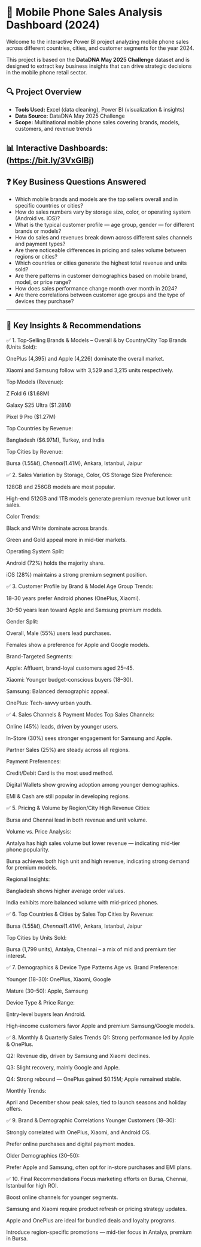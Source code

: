 # 📱 Mobile Phone Sales Analysis Dashboard (2024)

Welcome to the interactive Power BI project analyzing mobile phone sales across different countries, cities, and customer segments for the year 2024.

This project is based on the **DataDNA May 2025 Challenge** dataset and is designed to extract key business insights that can drive strategic decisions in the mobile phone retail sector.



## 🔍 Project Overview

- **Tools Used:** Excel (data cleaning), Power BI (visualization & insights)
- **Data Source:** DataDNA May 2025 Challenge
- **Scope:** Multinational mobile phone sales covering brands, models, customers, and revenue trends


## 📊 Interactive Dashboards: (https://bit.ly/3VxGIBj)

## ❓ Key Business Questions Answered

- Which mobile brands and models are the top sellers overall and in specific countries or cities?
- How do sales numbers vary by storage size, color, or operating system (Android vs. iOS)?
- What is the typical customer profile — age group, gender — for different brands or models?
- How do sales and revenues break down across different sales channels and payment types?
- Are there noticeable differences in pricing and sales volume between regions or cities?
- Which countries or cities generate the highest total revenue and units sold?
- Are there patterns in customer demographics based on mobile brand, model, or price range?
- How does sales performance change month over month in 2024?
- Are there correlations between customer age groups and the type of devices they purchase?

---

## 📌 Key Insights & Recommendations

✅ 1. Top-Selling Brands & Models – Overall & by Country/City
Top Brands (Units Sold):

OnePlus (4,395) and Apple (4,226) dominate the overall market.

Xiaomi and Samsung follow with 3,529 and 3,215 units respectively.

Top Models (Revenue):

Z Fold 6 ($1.68M)

Galaxy S25 Ultra ($1.28M)

Pixel 9 Pro ($1.27M)

Top Countries by Revenue:

Bangladesh ($6.97M), Turkey, and India

Top Cities by Revenue:

Bursa ($1.55M), Chennai ($1.41M), Ankara, Istanbul, Jaipur

✅ 2. Sales Variation by Storage, Color, OS
Storage Size Preference:

128GB and 256GB models are most popular.

High-end 512GB and 1TB models generate premium revenue but lower unit sales.

Color Trends:

Black and White dominate across brands.

Green and Gold appeal more in mid-tier markets.

Operating System Split:

Android (72%) holds the majority share.

iOS (28%) maintains a strong premium segment position.

✅ 3. Customer Profile by Brand & Model
Age Group Trends:

18–30 years prefer Android phones (OnePlus, Xiaomi).

30–50 years lean toward Apple and Samsung premium models.

Gender Split:

Overall, Male (55%) users lead purchases.

Females show a preference for Apple and Google models.

Brand-Targeted Segments:

Apple: Affluent, brand-loyal customers aged 25–45.

Xiaomi: Younger budget-conscious buyers (18–30).

Samsung: Balanced demographic appeal.

OnePlus: Tech-savvy urban youth.

✅ 4. Sales Channels & Payment Modes
Top Sales Channels:

Online (45%) leads, driven by younger users.

In-Store (30%) sees stronger engagement for Samsung and Apple.

Partner Sales (25%) are steady across all regions.

Payment Preferences:

Credit/Debit Card is the most used method.

Digital Wallets show growing adoption among younger demographics.

EMI & Cash are still popular in developing regions.

✅ 5. Pricing & Volume by Region/City
High Revenue Cities:

Bursa and Chennai lead in both revenue and unit volume.

Volume vs. Price Analysis:

Antalya has high sales volume but lower revenue — indicating mid-tier phone popularity.

Bursa achieves both high unit and high revenue, indicating strong demand for premium models.

Regional Insights:

Bangladesh shows higher average order values.

India exhibits more balanced volume with mid-priced phones.

✅ 6. Top Countries & Cities by Sales
Top Cities by Revenue:

Bursa ($1.55M), Chennai ($1.41M), Ankara, Istanbul, Jaipur

Top Cities by Units Sold:

Bursa (1,799 units), Antalya, Chennai – a mix of mid and premium tier interest.

✅ 7. Demographics & Device Type Patterns
Age vs. Brand Preference:

Younger (18–30): OnePlus, Xiaomi, Google

Mature (30–50): Apple, Samsung

Device Type & Price Range:

Entry-level buyers lean Android.

High-income customers favor Apple and premium Samsung/Google models.

✅ 8. Monthly & Quarterly Sales Trends
Q1: Strong performance led by Apple & OnePlus.

Q2: Revenue dip, driven by Samsung and Xiaomi declines.

Q3: Slight recovery, mainly Google and Apple.

Q4: Strong rebound — OnePlus gained $0.15M; Apple remained stable.

Monthly Trends:

April and December show peak sales, tied to launch seasons and holiday offers.

✅ 9. Brand & Demographic Correlations
Younger Customers (18–30):

Strongly correlated with OnePlus, Xiaomi, and Android OS.

Prefer online purchases and digital payment modes.

Older Demographics (30–50):

Prefer Apple and Samsung, often opt for in-store purchases and EMI plans.

✅ 10. Final Recommendations
Focus marketing efforts on Bursa, Chennai, Istanbul for high ROI.

Boost online channels for younger segments.

Samsung and Xiaomi require product refresh or pricing strategy updates.

Apple and OnePlus are ideal for bundled deals and loyalty programs.

Introduce region-specific promotions — mid-tier focus in Antalya, premium in Bursa.

